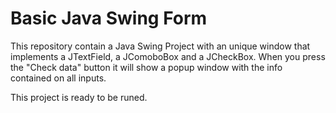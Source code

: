 # Basic Java Swing Form
This repository contain a Java Swing Project with an unique window that implements a JTextField, a JComoboBox and a JCheckBox. When you press the "Check data" button it will show a popup window with the info contained on all inputs.

This project is ready to be runed.
